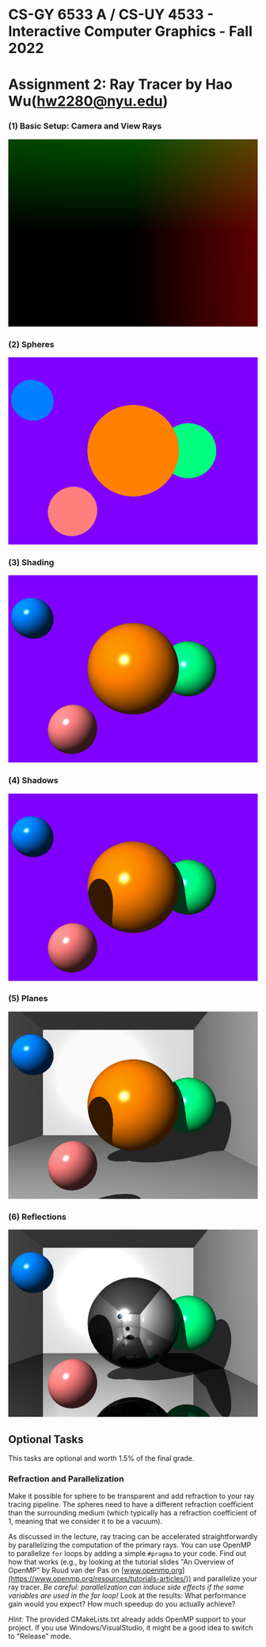 # CS-GY 6533 A / CS-UY 4533 - Interactive Computer Graphics - Fall 2022

# Assignment 2: Ray Tracer by Hao Wu(hw2280@nyu.edu)

### (1) Basic Setup: Camera and View Rays
![1_basic_setup](./images_for_README/1_basic_setup.jpg)

### (2) Spheres
![2_spheres](./images_for_README/2_spheres.jpg)

### (3) Shading

![3_shading](./images_for_README/3_shading.jpg)

### (4) Shadows

![4_shadows](./images_for_README/4_shadows.jpg)

### (5) Planes

![5_planes](./images_for_README/5_planes.jpg)

### (6) Reflections

![6_reflections](./images_for_README/6_reflections.jpg)

## Optional Tasks

This tasks are optional and worth 1.5% of the final grade.

### Refraction and Parallelization

Make it possible for sphere to be transparent and add refraction to your ray tracing pipeline. The spheres need to have a different refraction coefficient than the surrounding medium (which typically has a refraction coefficient of 1, meaning that we consider it to be a vacuum).

As discussed in the lecture, ray tracing can be accelerated straightforwardly by parallelizing the computation of the primary rays. You can use OpenMP to parallelize ``for`` loops by adding a simple ``#pragma`` to your code. Find out how that works (e.g., by looking at the tutorial slides "An Overview of OpenMP" by Ruud van der Pas on [www.openmp.org](https://www.openmp.org/resources/tutorials-articles/)) and parallelize your ray tracer. *Be careful: parallelization can induce side effects if the same variables are used in the for loop!* Look at the results: What performance gain would you expect? How much speedup do you actually achieve?

*Hint:* The provided CMakeLists.txt already adds OpenMP support to your project. If you use Windows/VisualStudio, it might be a good idea to switch to "Release" mode.